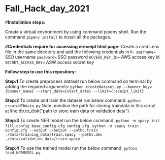 # Fall_Hack_day_2021
 
 #**Installation steps:**
 
 Create a virtual environment by using command pipenv shell.
 Run the command `pipenv install` to install all the packages.
 
 **#Credentials require for accessing ereceipt html page:**
Create a creds.env file in the same directory and add the following credentials in it-
`username=` SSO username
`password=` SSO password
`ACCESS_KEY_ID=` AWS access key id
`SECRET_ACCESS_KEY=` ASW access secret key

**Follow step to use this repository:**

**Step:1** To create preprocess dataset run below command on terminal by adding the required arguments:
`python createDataset.py --banner_key={banner_name} --start_date={start_date} --limit={receipt_limit}`

**Step:2** To create and train the dataset run below command:
` python createNERdata.py `
 Note: mention the path for storing traindata in this script at line:db.to_disk("path to store train data or validation data")
 
 **Step:3** To create NER model run the below command:
 `python -m spacy init fill-config base_config.cfg config.cfg`
` python -m spacy train config.cfg --output ./output --paths.train ./data/training_data/train.spacy --paths.dev ./data/validation_data/train.spacy`
 
 **Step:4** To use the trained model run the below command:
 `python load_NERMODEL.py` 
 
